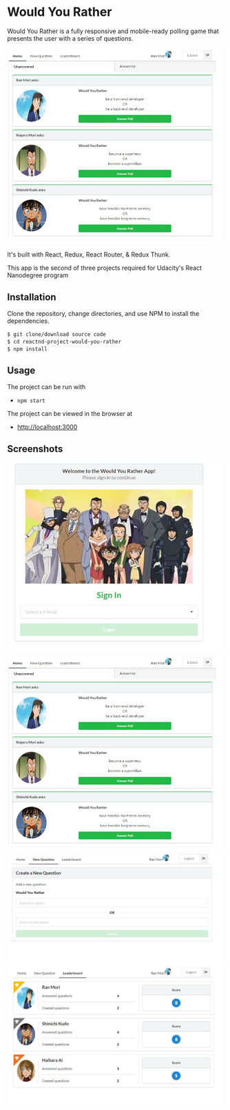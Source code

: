 
# Would You Rather

Would You Rather is a fully responsive and mobile-ready polling game that presents the user with a series of questions.

![screenshot #1](public/images/avatars/home.JPG)

It's built with React, Redux, React Router, & Redux Thunk.

This app is the second of three projects required for Udacity's React Nanodegree program


## Installation

Clone the repository, change directories, and use NPM to install the dependencies.

```bash
$ git clone/download source code 
$ cd reactnd-project-would-you-rather
$ npm install
```

## Usage

The project can be run with

- `npm start`

The project can be viewed in the browser at

- [http://localhost:3000](http://localhost:3000)

## Screenshots
![screenshot #2](public/images/avatars/login.JPG)
![screenshot #3](public/images/avatars/home.JPG)
![screenshot #4](public/images/avatars/NewQuestion.JPG)
![screenshot #3](public/images/avatars/leaderboard.JPG)
